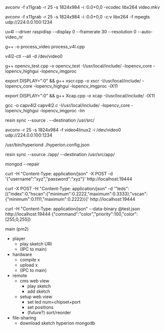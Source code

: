 avconv -f x11grab -r 25 -s 1824x984 -i :0.0+0,0 -vcodec libx264 video.mkv

avconv -f x11grab -r 25 -s 1824x984 -i :0.0+0,0 -c:v libx264 -f mpegts udp://224.0.0.100:1234

uv4l --driver raspidisp --display 0 --framerate 30 --resolution 0 --auto-video_nr

g++ -o process_video process_v4l.cpp

v4l2-ctl --all -d /dev/video0

g++ opencv_test.cpp -o  opencv_test -I/usr/local/include/ -lopencv_core -lopencv_highgui -lopencv_imgproc

export DISPLAY=":0" && g++ xscr.cpp -o  xscr -I/usr/local/include/ -lopencv_core -lopencv_highgui -lopencv_imgproc -lX11

export DISPLAY=":0" && g++ Xcap.cpp -o  xcap -I/usr/local/include/ -lX11

gcc -o capv4l2 capv4l2.c -I/usr/local/include/ -lopencv_core -lopencv_highgui -lopencv_imgproc -lm

resin sync --source . --destination /usr/src/

avconv -r 25 -s 1824x984 -f video4linux2 -i /dev/video0 udp://224.0.0.100:1234

/usr/bin/hyperiond ./hyperion.config.json

resin sync --source ./app/ --destination /usr/src/app/

mongod --repair

curl -H "Content-Type: application/json" -X POST -d '{"username":"xyz","password":"xyz"}' http://localhost:19444

curl -X POST -H "Content-Type: application/json" -d '"leds":[{"index":0,"hscan":{"minimum":0.2222,"maximum":0.3333},"vscan":{"minimum":0.1111,"maximum":0.2222}}]' http://localhost:19444

curl -H "Content-Type: application/json" --data-binary @test.json http://localhost:19444
{"command":"color","priority":100,"color":[255,0,255]}

main (pm2)
- player
  - play sketch URI
  - (IPC to main)
- hardware
  - compile                          x
  - upload                           x
  - (IPC to main)
- remote
  - cms web view
	- play sketch
	- add sketch
  - setup web view
    - set led num+chipset+port       
    - set positions                  
	- (future?) sort/reorder
- file-sharing
  - download sketch
hyperion
mongodb
